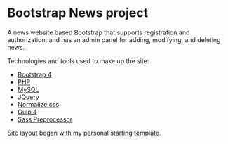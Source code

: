 # Bootstrap News project
A news website based Bootstrap that supports registration and authorization, and has an admin panel for adding, modifying, and deleting news.

Technologies and tools used to make up the site:

* <a href="https://bootstrap-4.ru" target="_blank">Bootstrap 4</a>
* <a href="https://www.php.net" target="_blank">PHP</a>
* <a href="https://www.mysql.com" target="_blank">MySQL</a>
* <a href="https://jquery.com" target="_blank">JQuery</a>
* <a href="https://necolas.github.io/normalize.css/" target="_blank">Normalize.css</a>
* <a href="https://gulpjs.com" target="_blank">Gulp 4</a>
* <a href="https://sass-scss.ru" target="_blank">Sass Preprocessor</a>

Site layout began with my personal starting <a href="https://igor-muram.github.io/webtemplate/index.html" target="_blank">template</a>.
